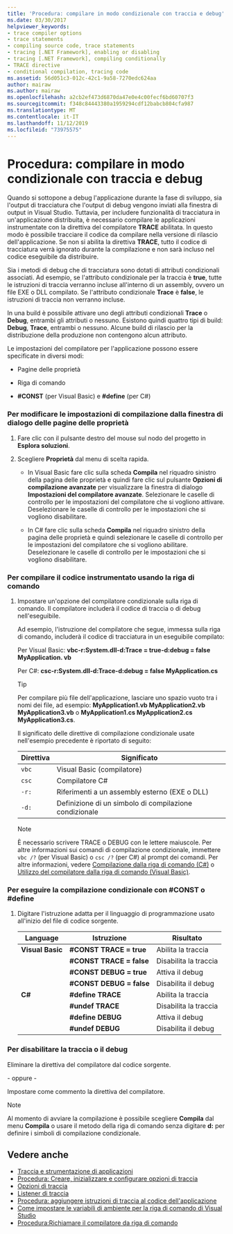 ```yaml
---
title: 'Procedura: compilare in modo condizionale con traccia e debug'
ms.date: 03/30/2017
helpviewer_keywords:
- trace compiler options
- trace statements
- compiling source code, trace statements
- tracing [.NET Framework], enabling or disabling
- tracing [.NET Framework], compiling conditionally
- TRACE directive
- conditional compilation, tracing code
ms.assetid: 56d051c3-012c-42c1-9a58-7270edc624aa
author: mairaw
ms.author: mairaw
ms.openlocfilehash: a2cb2ef473d6870da47e0e4c00fecf6bd60707f3
ms.sourcegitcommit: f348c84443380a1959294cdf12babcb804cfa987
ms.translationtype: MT
ms.contentlocale: it-IT
ms.lasthandoff: 11/12/2019
ms.locfileid: "73975575"
---
```

# <a name="how-to-compile-conditionally-with-trace-and-debug"></a>Procedura: compilare in modo condizionale con traccia e debug
Quando si sottopone a debug l'applicazione durante la fase di sviluppo, sia l'output di tracciatura che l'output di debug vengono inviati alla finestra di output in Visual Studio. Tuttavia, per includere funzionalità di tracciatura in un'applicazione distribuita, è necessario compilare le applicazioni instrumentate con la direttiva del compilatore **TRACE** abilitata. In questo modo è possibile tracciare il codice da compilare nella versione di rilascio dell'applicazione. Se non si abilita la direttiva **TRACE**, tutto il codice di tracciatura verrà ignorato durante la compilazione e non sarà incluso nel codice eseguibile da distribuire.  
  
 Sia i metodi di debug che di tracciatura sono dotati di attributi condizionali associati. Ad esempio, se l'attributo condizionale per la traccia è **true**, tutte le istruzioni di traccia verranno incluse all'interno di un assembly, ovvero un file EXE o DLL compilato. Se l'attributo condizionale **Trace** è **false**, le istruzioni di traccia non verranno incluse.  
  
 In una build è possibile attivare uno degli attributi condizionali **Trace** o **Debug**, entrambi gli attributi o nessuno. Esistono quindi quattro tipi di build: **Debug**, **Trace**, entrambi o nessuno. Alcune build di rilascio per la distribuzione della produzione non contengono alcun attributo.  
  
 Le impostazioni del compilatore per l'applicazione possono essere specificate in diversi modi:  
  
- Pagine delle proprietà  
  
- Riga di comando  
  
- **#CONST** (per Visual Basic) e **#define** (per C#)  
  
### <a name="to-change-compile-settings-from-the-property-pages-dialog-box"></a>Per modificare le impostazioni di compilazione dalla finestra di dialogo delle pagine delle proprietà  
  
1. Fare clic con il pulsante destro del mouse sul nodo del progetto in **Esplora soluzioni**.  
  
2. Scegliere **Proprietà** dal menu di scelta rapida.  
  
    - In Visual Basic fare clic sulla scheda **Compila** nel riquadro sinistro della pagina delle proprietà e quindi fare clic sul pulsante **Opzioni di compilazione avanzate** per visualizzare la finestra di dialogo **Impostazioni del compilatore avanzate**. Selezionare le caselle di controllo per le impostazioni del compilatore che si vogliono attivare. Deselezionare le caselle di controllo per le impostazioni che si vogliono disabilitare.  
  
    - In C# fare clic sulla scheda **Compila** nel riquadro sinistro della pagina delle proprietà e quindi selezionare le caselle di controllo per le impostazioni del compilatore che si vogliono abilitare. Deselezionare le caselle di controllo per le impostazioni che si vogliono disabilitare.  
  
### <a name="to-compile-instrumented-code-using-the-command-line"></a>Per compilare il codice instrumentato usando la riga di comando  
  
1. Impostare un'opzione del compilatore condizionale sulla riga di comando. Il compilatore includerà il codice di traccia o di debug nell'eseguibile.  
  
     Ad esempio, l'istruzione del compilatore che segue, immessa sulla riga di comando, includerà il codice di tracciatura in un eseguibile compilato:  
  
     Per Visual Basic: **vbc-r:System.dll-d:Trace = true-d:debug = false MyApplication. vb**  
  
     Per C#: **csc-r:System.dll-d:Trace-d:debug = false MyApplication.cs**  
  
    > [!TIP]
    > Per compilare più file dell'applicazione, lasciare uno spazio vuoto tra i nomi dei file, ad esempio: **MyApplication1.vb MyApplication2.vb MyApplication3.vb** o **MyApplication1.cs MyApplication2.cs MyApplication3.cs**.  
  
     Il significato delle direttive di compilazione condizionale usate nell'esempio precedente è riportato di seguito:  
  
    |Direttiva|Significato|  
    |---------------|-------------|  
    |`vbc`|Visual Basic (compilatore)|  
    |`csc`|Compilatore C#|  
    |`-r:`|Riferimenti a un assembly esterno (EXE o DLL)|  
    |`-d:`|Definizione di un simbolo di compilazione condizionale|  
  
    > [!NOTE]
    > È necessario scrivere TRACE o DEBUG con le lettere maiuscole. Per altre informazioni sui comandi di compilazione condizionale, immettere `vbc /?` (per Visual Basic) o `csc /?` (per C#) al prompt dei comandi. Per altre informazioni, vedere [Compilazione dalla riga di comando (C#)](../../csharp/language-reference/compiler-options/how-to-set-environment-variables-for-the-visual-studio-command-line.md) o [Utilizzo del compilatore dalla riga di comando (Visual Basic)](../../visual-basic/reference/command-line-compiler/how-to-invoke-the-command-line-compiler.md).  
  
### <a name="to-perform-conditional-compilation-using-const-or-define"></a>Per eseguire la compilazione condizionale con #CONST o #define  
  
1. Digitare l'istruzione adatta per il linguaggio di programmazione usato all'inizio del file di codice sorgente.  
  
    |Language|Istruzione|Risultato|  
    |--------------|---------------|------------|  
    |**Visual Basic**|**#CONST TRACE = true**|Abilita la traccia|  
    ||**#CONST TRACE = false**|Disabilita la traccia|  
    ||**#CONST DEBUG = true**|Attiva il debug|  
    ||**#CONST DEBUG = false**|Disabilita il debug|  
    |**C#**|**#define TRACE**|Abilita la traccia|  
    ||**#undef TRACE**|Disabilita la traccia|  
    ||**#define DEBUG**|Attiva il debug|  
    ||**#undef DEBUG**|Disabilita il debug|  
  
### <a name="to-disable-tracing-or-debugging"></a>Per disabilitare la traccia o il debug  
  
Eliminare la direttiva del compilatore dal codice sorgente.  
  
\- oppure -  
  
Impostare come commento la direttiva del compilatore.  
  
> [!NOTE]
> Al momento di avviare la compilazione è possibile scegliere **Compila** dal menu **Compila** o usare il metodo della riga di comando senza digitare **d:** per definire i simboli di compilazione condizionale.  
  
## <a name="see-also"></a>Vedere anche

- [Traccia e strumentazione di applicazioni](tracing-and-instrumenting-applications.md)
- [Procedura: Creare, inizializzare e configurare opzioni di traccia](how-to-create-initialize-and-configure-trace-switches.md)
- [Opzioni di traccia](trace-switches.md)
- [Listener di traccia](trace-listeners.md)
- [Procedura: aggiungere istruzioni di traccia al codice dell'applicazione](how-to-add-trace-statements-to-application-code.md)
- [Come impostare le variabili di ambiente per la riga di comando di Visual Studio](../../csharp/language-reference/compiler-options/how-to-set-environment-variables-for-the-visual-studio-command-line.md)
- [Procedura:Richiamare il compilatore da riga di comando](../../visual-basic/reference/command-line-compiler/how-to-invoke-the-command-line-compiler.md)
